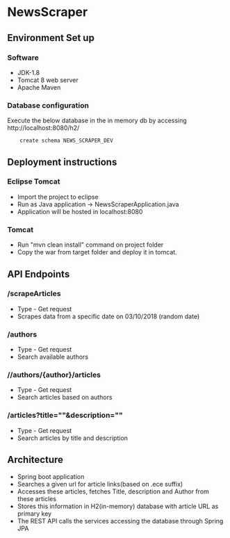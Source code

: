 # NewsScraper

## Environment Set up

### Software
  - JDK-1.8
  - Tomcat 8 web server
  - Apache Maven 

### Database configuration
  Execute the below database in the in memory db by accessing http://localhost:8080/h2/
  
        create schema NEWS_SCRAPER_DEV
  
## Deployment instructions

### Eclipse Tomcat
  - Import the project to eclipse
  - Run as Java application -> NewsScraperApplication.java
  - Application will be hosted in localhost:8080

### Tomcat
  - Run "mvn clean install" command on project folder
  - Copy the war from target folder and deploy it in tomcat.

## API Endpoints

### /scrapeArticles
- Type - Get request
- Scrapes data from a specific date on 03/10/2018 (random date)
### /authors
- Type - Get request
- Search available authors
### //authors/{author}/articles
- Type - Get request
- Search articles based on authors
### /articles?title=""&description=""
- Type - Get request
- Search articles by title and description

## Architecture
 - Spring boot application 
 - Searches a given url for article links(based on .ece suffix)
 - Accesses these articles, fetches Title, description and Author from these articles
 - Stores this information in H2(in-memory) database with article URL as primary key
 - The REST API calls the services accessing the database through Spring JPA
